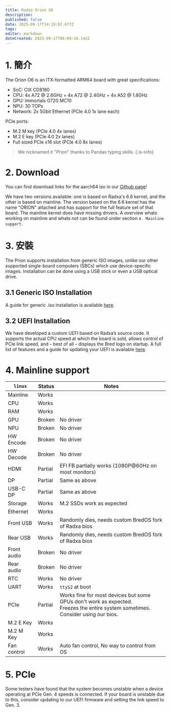 ```yaml
---
title: Radxa Orion O6
description:
published: false
date: 2025-09-17T14:18:07.677Z
tags:
editor: markdown
dateCreated: 2025-09-17T06:04:34.142Z
---
```


# 1. 簡介

The Orion O6 is an ITX-formatted ARM64 board with great specifications:

- SoC: CIX CD8180
- CPU: 4x A72 @ 2.6GHz + 4x A72 @ 2.4GHz + 4x A52 @ 1.8GHz
- GPU: Immortals G720 MC10
- NPU: 30 TOPs
- Network: 2x 5Gbit Ethernet (PCIe 4.0 1x lane each)

PCIe ports:

- M.2 M key (PCIe 4.0 4x lanes)
- M.2 E key (PCIe 4.0 2x lanes)
- Full sized PCIe x16 slot (PCIe 4.0 8x lanes)

> We nicknamed it "_Prion_" thanks to Pandas typing skills.
> {.is-info}

# 2. Download

You can find download links for the aarch64 iso in our [Github page](https://github.com/BredOS/bredos-iso/releases/latest)!

We have two versions available: one is based on Radxa's 6.6 kernel, and the other is based on mainline.
The version based on the 6.6 kernel has the name "ORION" attached and has support for the full feature set of that board.
The mainline kernel does have missing drivers. A overview whats working on mainline and whats not can be found under section `4. Mainline support`.

# 3. 安裝

The Prion supports installation from generic ISO images, unlike our other supported single-board computers (SBCs) which use device-specific images. Installation can be done using a USB stick or even a USB optical drive.

## 3.1 Generic ISO Installation

A guide for generic .iso installation is available [here](/en/install/Installation-with-ISO).

## 3.2 UEFI Installation

We have developed a custom UEFI based on Radxa’s source code. It supports the actual CPU speed at which the board is sold, allows control of PCIe link speed, and – best of all – displays the Bred logo on startup. A full list of features and a guide for updating your UEFI is available [here](/en/radxa-orion-o6/prion-uefi-installation).

# 4. Mainline support

| `linux`                   | Status  | Notes                                                                                                                                                                                |
| ------------------------- | ------- | ------------------------------------------------------------------------------------------------------------------------------------------------------------------------------------ |
| Mainline                  | Works   |                                                                                                                                                                                      |
| CPU                       | Works   |                                                                                                                                                                                      |
| RAM                       | Works   |                                                                                                                                                                                      |
| GPU                       | Broken  | No driver                                                                                                                                                                            |
| NPU                       | Broken  | No driver                                                                                                                                                                            |
| HW Encode                 | Broken  | No driver                                                                                                                                                                            |
| HW Decode                 | Broken  | No driver                                                                                                                                                                            |
| HDMI                      | Partial | EFI FB partially works (1080P@60Hz on most monitors)                                                                                                 |
| DP                        | Partial | Same as above                                                                                                                                                                        |
| USB-C DP                  | Partial | Same as above                                                                                                                                                                        |
| Storage                   | Works   | M.2 SSDs work as expected                                                                                                                                            |
| Ethernet                  | Works   |                                                                                                                                                                                      |
| Front USB                 | Works   | Randomly dies, needs custom BredOS fork of Radxa bios                                                                                                                                |
| Rear USB                  | Works   | Randomly dies, needs custom BredOS fork of Radxa bios                                                                                                                                |
| Front audio               | Broken  | No driver                                                                                                                                                                            |
| Rear audio                | Broken  | No driver                                                                                                                                                                            |
| RTC                       | Works   | No driver                                                                                                                                                                            |
| UART                      | Works   | `ttyS2` at boot                                                                                                                                                                      |
| PCIe                      | Partial | Works fine for most devices but some GPUs don't work as expected. <br> Freezes the entire system sometimes. Consider using our bios. |
| M.2 E Key | Works   |                                                                                                                                                                                      |
| M.2 M Key | Works   |                                                                                                                                                                                      |
| Fan control               | Works   | Auto fan control, No way to control from OS                                                                                                                                          |

# 5. PCIe

Some testers have found that the system becomes unstable when a device operating at PCIe Gen. 4 speeds is connected. If your board is unstable due to this, consider updating to our UEFI firmware and setting the link speed to Gen. 3.